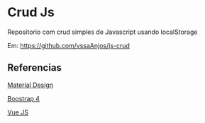# Crud Js
Repositorio com crud simples de Javascript usando localStorage 

Em: https://github.com/vssaAnjos/js-crud

## Referencias
[Material Design](https://material.io/resources/icons/?icon=check_circle_outline&style=baseline)

[Boostrap 4](https://getbootstrap.com/docs/4.4/getting-started/introduction/)

[Vue JS](https://vuejs.org/)
